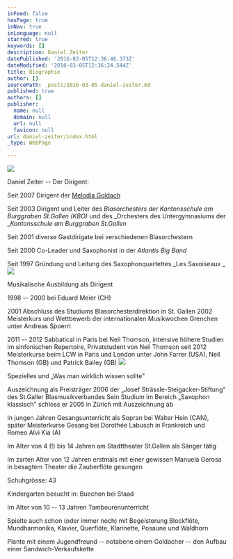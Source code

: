 ```yaml
---
inFeed: false
hasPage: true
inNav: true
inLanguage: null
starred: true
keywords: []
description: Daniel Zeiter
datePublished: '2016-03-05T12:36:46.373Z'
dateModified: '2016-03-05T12:36:24.544Z'
title: Biographie
author: []
sourcePath: _posts/2016-03-05-daniel-zeiter.md
published: true
authors: []
publisher:
  name: null
  domain: null
  url: null
  favicon: null
url: daniel-zeiter/index.html
_type: WebPage

---
```

![](https://s3-us-west-2.amazonaws.com/the-grid-img/p/65bf03fa4afdc51ffd577d0f52e1cad3c3a9edef.jpg)

Daniel Zeiter -- Der Dirigent: 

Seit 2007 Dirigent der [Melodia Goldach][0]

Seit 2003 Dirigent und Leiter des _Blasorchesters der Kantonsschule am Burggraben St.Gallen (KBO)_ und des _Orchesters des Untergymnasiums der __Kantonsschule am Burggraben St.Gallen_

Seit 2001 diverse Gastdirigate bei verschiedenen Blasorchestern 

Seit 2000 Co-Leader und Saxophonist in der _Atlantis Big Band_

Seit 1997 Gründung und Leitung des Saxophonquartettes _Les Saxoiseaux _
![](https://s3-us-west-2.amazonaws.com/the-grid-img/p/4fa882a98306fa89768e9dfab469dedfb05c4092.jpg)

Musikalische Ausbildung als Dirigent

1998 -- 2000 bei Eduard Meier (CH) 

2001 Abschluss des Studiums Blasorchesterdirektion in St. Gallen
2002 Meisterkurs und Wettbewerb der internationalen Musikwochen Grenchen unter Andreas Spoerri 

2011 -- 2012 Sabbatical in Paris bei Neil Thomson, intensive höhere Studien im sinfonischen Repertoire, Privatstudent von Neil Thomson
seit 2012 Meisterkurse beim LCW in Paris und London unter John Farrer (USA), Neil Thomson (GB) und Patrick Bailey (GB)
![](https://s3-us-west-2.amazonaws.com/the-grid-img/p/200388db9d0bcd44c36dc6a19b5c8b6ffeaa909e.jpg)

Spezielles und „Was man wirklich wissen sollte" 

Auszeichnung als Preisträger 2006 der „Josef Strässle-Steigacker-Stiftung" des St.Galler Blasmusikverbandes
Sein Studium im Bereich „Saxophon klassisch" schloss er 2005 in Zürich mit Auszeichnung ab 

In jungen Jahren Gesangsunterricht als Sopran bei Walter Hein (CAN), später Meisterkurse Gesang bei Dorothée Labusch in Frankreich und Romeo Alvi Kia (A) 

Im Alter von 4 (!) bis 14 Jahren am Stadttheater St.Gallen als Sänger tätig 

Im zarten Alter von 12 Jahren erstmals mit einer gewissen Manuela Gerosa in besagtem Theater die Zauberflöte gesungen 

Schuhgrösse: 43 

Kindergarten besucht in: Buechen bei Staad 

Im Alter von 10 -- 13 Jahren Tambourenunterricht 

Spielte auch schon (oder immer noch) mit Begeisterung Blockflöte, Mundharmonika, Klavier, Querflöte, Klarinette, Posaune und Waldhorn 

Plante mit einem Jugendfreund -- notabene einem Goldacher -- den Aufbau einer Sandwich-Verkaufskette

[0]: http://www.melodia.ch/